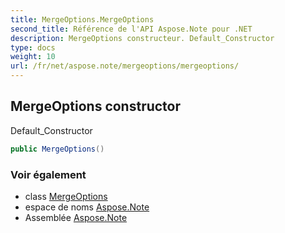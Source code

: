 ```yaml
---
title: MergeOptions.MergeOptions
second_title: Référence de l'API Aspose.Note pour .NET
description: MergeOptions constructeur. Default_Constructor
type: docs
weight: 10
url: /fr/net/aspose.note/mergeoptions/mergeoptions/
---
```

## MergeOptions constructor

Default_Constructor

```csharp
public MergeOptions()
```

### Voir également

* class [MergeOptions](../)
* espace de noms [Aspose.Note](../../mergeoptions/)
* Assemblée [Aspose.Note](../../../)


